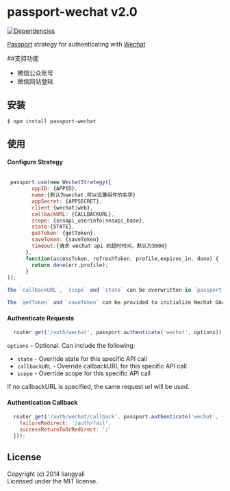 # passport-wechat v2.0

[![Dependencies](https://david-dm.org/liangyali/passport-wechat.svg)](https://david-dm.org/liangyali/passport-wechat)

[Passport](http://passportjs.org/) strategy for authenticating with [Wechat](http://weixin.qq.com/)

##支持功能

* 微信公众账号
* 微信网站登陆

## 安装

    $ npm install passport-wechat

## 使用
#### Configure  Strategy

```js

 passport.use(new WechatStrategy({
        appID: {APPID},
        name:{默认为wechat,可以设置组件的名字}
        appSecret: {APPSECRET},
        client:{wechat|web},
        callbackURL: {CALLBACKURL},
        scope: {snsapi_userinfo|snsapi_base},
        state:{STATE},
        getToken: {getToken},
        saveToken: {saveToken}
        timeout:{请求 wechat api 的超时时间，默认为5000}
      },
      function(accessToken, refreshToken, profile,expires_in, done) {
        return done(err,profile);
      }
));

The `callbackURL`, `scope` and `state` can be overwritten in `passport.authenticate` middleware.

The `getToken` and `saveToken` can be provided to initialize Wechat OAuth instance.

```

#### Authenticate Requests

```js
  router.get('/auth/wechat', passport.authenticate('wechat', options));
```
`options` - Optional. Can include the following:
* `state` - Override state for this specific API call
* `callbackURL` - Override callbackURL for this specific API call
* `scope` - Override scope for this specific API call

If no callbackURL is specified, the same request url will be used.

#### Authentication Callback

```js
  router.get('/auth/wechat/callback', passport.authenticate('wechat', {
    failureRedirect: '/auth/fail',
    successReturnToOrRedirect: '/'
  }));
```

## License

Copyright (c) 2014 liangyali  
Licensed under the MIT license.
